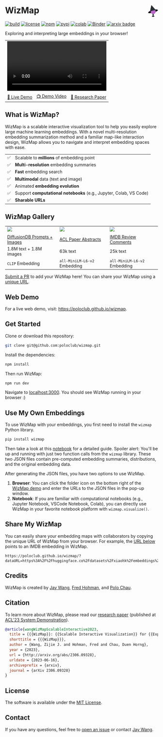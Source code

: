 # WizMap <a href="https://poloclub.github.io/wizmap/"><img align="right" src="./src/imgs/icon-wizmap.svg" height="38"></img></a>

[![build](https://github.com/poloclub/wizmap/actions/workflows/build.yml/badge.svg)](https://github.com/poloclub/wizmap/actions/workflows/build.yml)
[![license](https://img.shields.io/badge/License-MIT-success)](https://github.com/poloclub/wizmap/blob/main/LICENSE)
[![npm](https://img.shields.io/npm/v/wizmap?color=red)](https://www.npmjs.com/package/wizmap)
[![pypi](https://img.shields.io/pypi/v/wizmap?color=blue)](https://pypi.python.org/pypi/wizmap)
[![colab](https://colab.research.google.com/assets/colab-badge.svg)](https://colab.research.google.com/drive/1GNdmBnc5UA7OYBZPtHu244eiAN-0IMZA?usp=sharing)
[![Binder](https://mybinder.org/badge_logo.svg)](https://mybinder.org/v2/gh/poloclub/wizmap/master?urlpath=lab/tree/example/imdb.ipynb)
[![arxiv badge](https://img.shields.io/badge/arXiv-2306.09328-red)](https://arxiv.org/abs/2306.09328)

<!-- [![DOI:10.1145/3491101.3519653](https://img.shields.io/badge/DOI-10.1145/3491101.3519653-blue)](https://doi.org/10.1145/3491101.3519653) -->

Exploring and interpreting large embeddings in your browser! 

<table>
  <tr>
    <td colspan="3"><video width="100%" src='https://github.com/poloclub/wizmap/assets/15007159/26d26336-e611-4d00-b535-8837da59be82'></td>
  </tr>
  <tr></tr>
  <tr>
    <td><a href="https://poloclub.github.io/wizmap">🚀 Live Demo</a></td>
    <td><a href="https://youtu.be/8fJG87QVceQ">📺 Demo Video</a></td>
    <td><a href="https://arxiv.org/abs/2306.09328">📖 Research Paper</a></td>
  </tr>
</table>

## What is WizMap?

WizMap is a scalable interactive visualization tool to help you easily explore large machine learning embeddings. With a novel multi-resolution embedding summarization method and a familiar map-like interaction design, WizMap allows you to navigate and interpret embedding spaces with ease.

<table>
  <tr>
    <td>✅</td>
    <td>Scalable to <strong>millions</strong> of embedding point</td>
  </tr>
  <tr></tr>
  <tr>
    <td>✅</td>
    <td><strong>Multi-resolution</strong> embedding summaries</td>
  </tr>
  <tr></tr>
  <tr>
    <td>✅</td>
    <td><strong>Fast</strong> embedding search</td>
  </tr>
  <tr></tr>
    <tr>
    <td>✅</td>
    <td><strong>Multimodal</strong> data (text and image)</td>
  </tr>
  <tr></tr>
  <tr>
    <td>✅</td>
    <td>Animated <strong>embedding evolution</strong></td>
  </tr>
  <tr></tr>
  <tr>
    <td>✅</td>
    <td>Support <strong>computational notebooks</strong> (e.g., Jupyter, Colab, VS Code)</td>
  </tr>
  <tr></tr>
  <tr>
    <td>✅</td>
    <td><strong>Sharable URLs</strong></td>
  </tr>
  <tr></tr>
</table>

## WizMap Gallery

<table>
  <tr>
    <td><a href="https://poloclub.github.io/wizmap/?dataset=diffusiondb"><img src="https://i.imgur.com/hTcu3rJ.jpg" width="100%"></a></td>
    <td><a href="https://poloclub.github.io/wizmap/?dataset=diffusiondb"><img src="https://i.imgur.com/AYUEHWz.png" width="100%"></a></td>
    <td><a href="https://poloclub.github.io/wizmap/?dataset=diffusiondb"><img src="https://i.imgur.com/iyBzqHQ.png" width="100%"></a></td>
  </tr>
  <tr></tr>
  <tr>
    <td><a href="https://poloclub.github.io/wizmap/?dataset=diffusiondb">DiffusionDB Prompts + Images</a></td>
    <td><a href="https://poloclub.github.io/wizmap/?dataset=acl-abstracts">ACL Paper Abstracts</a></td>
    <td><a href="https://poloclub.github.io/wizmap/?dataset=imdb">IMDB Review Comments</a></td>
  </tr>
  <tr></tr>
  <tr>
    <td>1.8M text + 1.8M images</a></td>
    <td>63k text</td>
    <td>25k text</td>
  </tr>
  <tr></tr>
  <tr>
    <td><code>CLIP</code> Embedding</td>
    <td><code>all-MiniLM-L6-v2</code> Embedding</td>
    <td><code>all-MiniLM-L6-v2</code> Embedding</td>
  </tr>
  <tr></tr>
</table>

[Submit a PR](https://github.com/poloclub/wizmap/pulls) to add your WizMap here! You can share your WizMap using a [unique URL](#share-my-wizmap).

## Web Demo

For a live web demo, visit: <https://poloclub.github.io/wizmap>.

## Get Started

Clone or download this repository:

```bash
git clone git@github.com:poloclub/wizmap.git
```

Install the dependencies:

```bash
npm install
```

Then run WizMap:

```bash
npm run dev
```

Navigate to [localhost:3000](https://localhost:3000). You should see WizMap running in your browser :)

## Use My Own Embeddings

To use WizMap with your embeddings, you first need to install the `wizmap` Python library.

```bash
pip install wizmap
```

Then take a look at this [notebook](./example/imdb.ipynb) for a detailed guide. Spoiler alert: You'll be up and running with just two function calls from the `wizmap` library. These two JSON files contain pre-computed embedding summaries, distributions, and the original embedding data.

After generating the JSON files, you have two options to use WizMap.

1. **Browser**: You can click the folder icon on the bottom right of the [WizMap demo](https://poloclub.github.io/wizmap/) and enter the URLs to the JSON files in the pop-up window.
2. **Notebook**: If you are familiar with computational notebooks (e.g., Jupyter Notebook, VSCode Notebook, Colab), you can directly use WizMap in your favorite notebook platform with `wizmap.visualize()`.

## Share My WizMap

You can easily share your embedding maps with collaborators by copying the unique URL of WizMap from your browser. For example, the [URL below](https://poloclub.github.io/wizmap/?dataURL=https%3A%2F%2Fhuggingface.co%2Fdatasets%2Fxiaohk%2Fembeddings%2Fresolve%2Fmain%2Fimdb%2Fdata.ndjson&gridURL=https%3A%2F%2Fhuggingface.co%2Fdatasets%2Fxiaohk%2Fembeddings%2Fresolve%2Fmain%2Fimdb%2Fgrid.json) points to an IMDB embedding in WizMap.

```
https://poloclub.github.io/wizmap/?dataURL=https%3A%2F%2Fhuggingface.co%2Fdatasets%2Fxiaohk%2Fembeddings%2Fresolve%2Fmain%2Fimdb%2Fdata.ndjson&gridURL=https%3A%2F%2Fhuggingface.co%2Fdatasets%2Fxiaohk%2Fembeddings%2Fresolve%2Fmain%2Fimdb%2Fgrid.json
```

## Credits

WizMap is created by <a href='https://zijie.wang/' target='_blank'>Jay Wang</a>, <a href='http://fredhohman.com/' target='_blank'>Fred Hohman</a>, and <a href='https://poloclub.github.io/polochau/' target='_blank'>Polo Chau</a>.

## Citation

To learn more about WizMap, please read our [research paper](https://arxiv.org/abs/2306.09328) (published at [ACL'23 System Demonstration](https://2023.aclweb.org/program/accepted_system_demonstration/)).

```bibtex
@article{wangWizMapScalableInteractive2023,
  title = {{{WizMap}}: {{Scalable Interactive Visualization}} for {{Exploring Large Machine Learning Embeddings}}},
  shorttitle = {{{WizMap}}},
  author = {Wang, Zijie J. and Hohman, Fred and Chau, Duen Horng},
  year = {2023},
  url = {http://arxiv.org/abs/2306.09328},
  urldate = {2023-06-16},
  archiveprefix = {arxiv},
  journal = {arXiv 2306.09328}
}
```

## License

The software is available under the [MIT License](https://github.com/poloclub/wizmap/blob/master/LICENSE).

## Contact

If you have any questions, feel free to [open an issue](https://github.com/poloclub/wizmap/issues/new) or contact [Jay Wang](https://zijie.wang).
